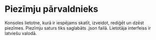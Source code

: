 # Piezīmju pārvaldnieks
Konsoles lietotne, kurā ir iespējams skatīt, izveidot, rediģēt un dzēst piezīmes. Piezīmju saturs tiks saglabāts .json failā. Lietotāja interfeiss ir latviešu valodā.
